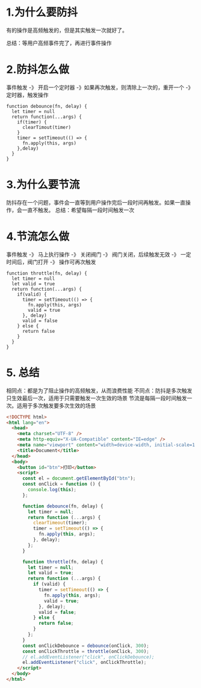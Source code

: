 # 1.为什么要防抖
有的操作是高频触发的，但是其实触发一次就好了。

总结：等用户高频事件完了，再进行事件操作

# 2.防抖怎么做

事件触发 -》 开启一个定时器 -》如果再次触发，则清除上一次的，重开一个 -》 定时器，触发操作
```JS
function debounce(fn, delay) {
  let timer = null
  return function(...args) {
    if(timer) {
      clearTimout(timer)
    }
    timer = setTimeout(() => {
      fn.apply(this, args)
    },delay) 
  }
}
```


# 3.为什么要节流
防抖存在一个问题，事件会一直等到用户操作完后一段时间再触发。如果一直操作，会一直不触发。
总结：希望每隔一段时间触发一次

# 4.节流怎么做
事件触发 -》 马上执行操作 -》 关闭阀门 -》 阀门关闭，后续触发无效 -》 一定时间后，阀门打开 -》 操作可再次触发

```JS
function throttle(fn, delay) {
  let timer = null
  let valid = true
  return function(...args) {
    if(valid) {
      timer = setTimeout(() => {
        fn.apply(this, args)
        valid = true
      }, delay)
      valid = false
    } else {
      return false
    }    
  }
}
```


# 5. 总结

相同点：都是为了阻止操作的高频触发，从而浪费性能
不同点：防抖是多次触发只生效最后一次，适用于只需要触发一次生效的场景
       节流是每隔一段时间触发一次。适用于多次触发要多次生效的场景

```html
<!DOCTYPE html>
<html lang="en">
  <head>
    <meta charset="UTF-8" />
    <meta http-equiv="X-UA-Compatible" content="IE=edge" />
    <meta name="viewport" content="width=device-width, initial-scale=1.0" />
    <title>Document</title>
  </head>
  <body>
    <button id="btn">打印</button>
    <script>
      const el = document.getElementById("btn");
      const onClick = function () {
        console.log(this);
      };

      function debounce(fn, delay) {
        let timer = null;
        return function (...args) {
          clearTimeout(timer);
          timer = setTimeout(() => {
            fn.apply(this, args);
          }, delay);
        };
      }

      function throttle(fn, delay) {
        let timer = null;
        let valid = true;
        return function (...args) {
          if (valid) {
            timer = setTimeout(() => {
              fn.apply(this, args);
              valid = true;
            }, delay);
            valid = false;
          } else {
            return false;
          }
        };
      }
      const onClickDebounce = debounce(onClick, 300);
      const onClickThrottle = throttle(onClick, 300);
      // el.addEventListener("click", onClickDebounce);
      el.addEventListener("click", onClickThrottle);
    </script>
  </body>
</html>

```